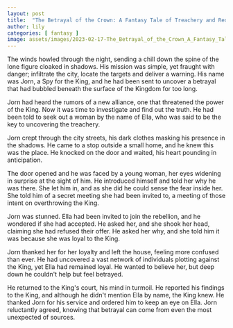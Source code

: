 ```yaml
---
layout: post
title:  "The Betrayal of the Crown: A Fantasy Tale of Treachery and Redemption"
author: lily
categories: [ fantasy ]
image: assets/images/2023-02-17-The_Betrayal_of_the_Crown_A_Fantasy_Tale_of_Treachery_and_Redemption.png
---
```



The winds howled through the night, sending a chill down the spine of the lone figure cloaked in shadows. His mission was simple, yet fraught with danger; infiltrate the city, locate the targets and deliver a warning. His name was Jorn, a Spy for the King, and he had been sent to uncover a betrayal that had bubbled beneath the surface of the Kingdom for too long.

Jorn had heard the rumors of a new alliance, one that threatened the power of the King. Now it was time to investigate and find out the truth. He had been told to seek out a woman by the name of Ella, who was said to be the key to uncovering the treachery.

Jorn crept through the city streets, his dark clothes masking his presence in the shadows. He came to a stop outside a small home, and he knew this was the place. He knocked on the door and waited, his heart pounding in anticipation.

The door opened and he was faced by a young woman, her eyes widening in surprise at the sight of him. He introduced himself and told her why he was there. She let him in, and as she did he could sense the fear inside her. She told him of a secret meeting she had been invited to, a meeting of those intent on overthrowing the King.

Jorn was stunned. Ella had been invited to join the rebellion, and he wondered if she had accepted. He asked her, and she shook her head, claiming she had refused their offer. He asked her why, and she told him it was because she was loyal to the King.

Jorn thanked her for her loyalty and left the house, feeling more confused than ever. He had uncovered a vast network of individuals plotting against the King, yet Ella had remained loyal. He wanted to believe her, but deep down he couldn't help but feel betrayed. 

He returned to the King's court, his mind in turmoil. He reported his findings to the King, and although he didn't mention Ella by name, the King knew. He thanked Jorn for his service and ordered him to keep an eye on Ella. Jorn reluctantly agreed, knowing that betrayal can come from even the most unexpected of sources.